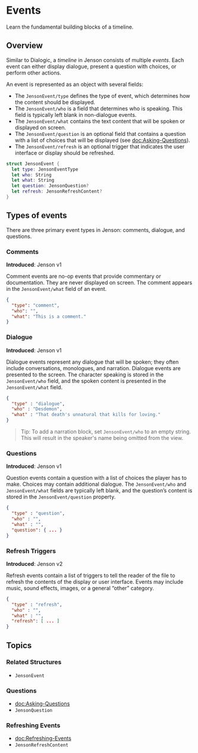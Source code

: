 # Events

Learn the fundamental building blocks of a timeline.

## Overview

Similar to Dialogic, a *timeline* in Jenson consists of multiple *events*. Each event can either display dialogue,
present a question with choices, or perform other actions.

An event is represented as an object with several fields:

- The ``JensonEvent/type`` defines the type of event, which determines how the content should be displayed.
- The ``JensonEvent/who`` is a field that determines who is speaking. This field is typically left blank in non-dialogue
  events.
- The ``JensonEvent/what`` contains the text content that will be spoken or displayed on screen.
- The ``JensonEvent/question`` is an optional field that contains a question with a list of choices that will be
  displayed (see <doc:Asking-Questions>).
- The ``JensonEvent/refresh`` is an optional trigger that indicates the user interface or display should be refreshed.

```swift
struct JensonEvent {
  let type: JensonEventType
  let who: String
  let what: String
  let question: JensonQuestion?
  let refresh: JensonRefreshContent?
}
```

## Types of events

There are three primary event types in Jenson: comments, dialogue, and questions.

### Comments

**Introduced**: Jenson v1  

Comment events are no-op events that provide commentary or documentation. They are never displayed on screen. The
comment appears in the ``JensonEvent/what`` field of an event.

```json
{
  "type": "comment",
  "who": "",
  "what": "This is a comment."
}
```

### Dialogue

**Introduced**: Jenson v1  

Dialogue events represent any dialogue that will be spoken; they often include conversations, monologues, and narration.
Dialogue events are presented to the screen. The character speaking is stored in the ``JensonEvent/who`` field, and the
spoken content is presented in the ``JensonEvent/what`` field.

```json
{
  "type" : "dialogue",
  "who" : "Desdemon",
  "what" : "That death's unnatural that kills for loving."
}
```

> Tip: To add a narration block, set ``JensonEvent/who`` to an empty string. This will result in the speaker's name
> being omitted from the view.

### Questions

**Introduced**: Jenson v1  

Question events contain a question with a list of choices the player has to make. Choices may contain additional
dialogue. The ``JensonEvent/who`` and ``JensonEvent/what`` fields are typically left blank, and the question’s content
is stored in the ``JensonEvent/question`` property.

```json
{
  "type" : "question",
  "who" : "",
  "what" : "",
  "question": { ... }
}
```

### Refresh Triggers

**Introduced**: Jenson v2  

Refresh events contain a list of triggers to tell the reader of the file to refresh the contents of the display or user
interface. Events may include music, sound effects, images, or a general “other” category.

```json
{
  "type" : "refresh",
  "who" : "",
  "what" : "",
  "refresh": [ ... ]
}
```

## Topics

### Related Structures

- ``JensonEvent``

### Questions

- <doc:Asking-Questions>
- ``JensonQuestion``

### Refreshing Events

- <doc:Refreshing-Events>
- ``JensonRefreshContent``
